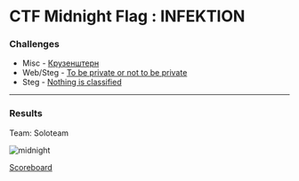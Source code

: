 # CTF Midnight Flag : INFEKTION

### Challenges

- Misc - [Крузенштерн](https://github.com/Sanlokii/CTF-write-ups/blob/main/Midnightflag/%D0%9A%D1%80%D1%83%D0%B7%D0%B5%D0%BD%D1%88%D1%82%D0%B5%D1%80%D0%BD.md)
- Web/Steg - [To be private or not to be private](https://github.com/Sanlokii/CTF-write-ups/blob/main/Midnightflag/To-be-private-or-not-to-be-private.md)
- Steg - [Nothing is classified](https://github.com/Sanlokii/CTF-write-ups/blob/main/Midnightflag/Nothing-is-classified.md)

***

### Results

Team: Soloteam

![midnight](https://user-images.githubusercontent.com/49941629/166141393-62cca48a-2868-451d-b714-e22b2b7b4797.png)

[Scoreboard](https://ctftime.org/event/1610)
